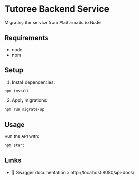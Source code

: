 # Tutoree Backend Service

Migrating the service from Platformatic to Node

## Requirements

- node
- npm

## Setup

1. Install dependencies:

```bash
npm install
```

2. Apply migrations:

```bash
npm run migrate-up
```


## Usage

Run the API with:

```bash
npm start
```

## Links
- 📔 Swagger documentation > http://localhost:8080/api-docs/